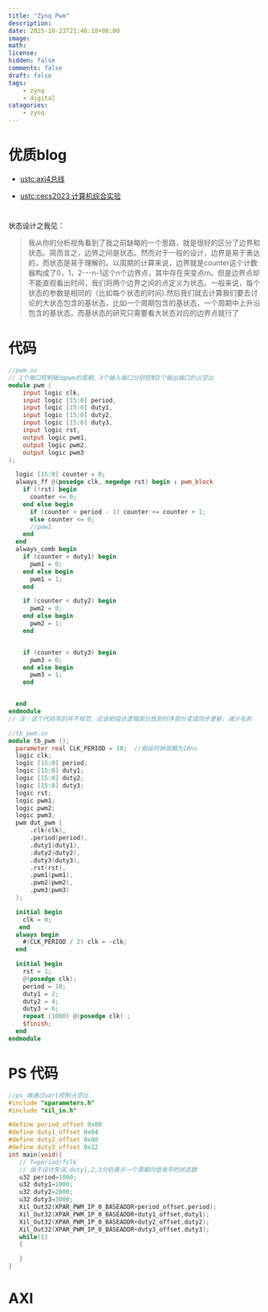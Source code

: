```yaml
---
title: "Zynq Pwm"
description: 
date: 2025-10-23T21:46:18+08:00
image: 
math: 
license: 
hidden: false
comments: false
draft: false
tags:
    - zynq
    - digital
catagories:
    - zynq
---
```

# 优质blog
- [ustc:axi4总线](https://soc.ustc.edu.cn/CECS/lab5/axi/)

- [ustc:cecs2023 计算机综合实验](https://soc.ustc.edu.cn/CECS/)



#

状态设计之我见：
> 我从你的分析视角看到了我之前缺略的一个思路，就是很好的区分了边界和状态。简而言之，边界之间是状态。然而对于一般的设计，边界是易于表达的，而状态是易于理解的。以周期的计算来说，边界就是counter这个计数器构成了0，1，2---n-1这个n个边界点，其中存在突变点m。但是边界点却不能直观看出时间，我们将两个边界之间的点定义为状态。一般来说，每个状态的参数是相同的（比如每个状态的时间).然后我们就去计算我们要去讨论的大状态包含的基状态，比如一个周期包含的基状态，一个周期中上升沿包含的基状态。而基状态的研究只需要看大状态对应的边界点就行了   


# 代码

```verilog
//pwm.sv
// 1个端口控制输出pwm的周期，3个输入端口分别控制3个输出端口的占空比
module pwm (
    input logic clk,
    input logic [15:0] period,
    input logic [15:0] duty1,
    input logic [15:0] duty2,
    input logic [15:0] duty3,
    input logic rst,
    output logic pwm1,
    output logic pwm2,
    output logic pwm3
);

  logic [15:0] counter = 0;
  always_ff @(posedge clk, negedge rst) begin : pwm_block
    if (!rst) begin
      counter <= 0;
    end else begin
      if (counter < period - 1) counter <= counter + 1;
      else counter <= 0;
      //pmw1
    end
  end
  always_comb begin
    if (counter < duty1) begin
      pwm1 = 0;
    end else begin
      pwm1 = 1;
    end

    if (counter < duty2) begin
      pwm2 = 0;
    end else begin
      pwm2 = 1;
    end


    if (counter < duty3) begin
      pwm3 = 0;
    end else begin
      pwm3 = 1;
    end


  end
endmodule
// 注：这个代码写的并不规范，应该把组合逻辑部分放到时序部分变成同步更新，减少毛刺
```

```verilog
//tb_pwm.sv
module tb_pwm ();
  parameter real CLK_PERIOD = 10;  //假设时钟周期为10ns
  logic clk;
  logic [15:0] period;
  logic [15:0] duty1;
  logic [15:0] duty2;
  logic [15:0] duty3;
  logic rst;
  logic pwm1;
  logic pwm2;
  logic pwm3;
  pwm dut_pwm (
      .clk(clk),
      .period(period),
      .duty1(duty1),
      .duty2(duty2),
      .duty3(duty3),
      .rst(rst),
      .pwm1(pwm1),
      .pwm2(pwm2),
      .pwm3(pwm3)
  );

  initial begin
    clk = 0;
   end
  always begin
    #(CLK_PERIOD / 2) clk = ~clk;
  end

  initial begin
    rst = 1;
    @(posedge clk);
    period = 10;
    duty1 = 2;
    duty2 = 4;
    duty3 = 6;
    repeat (1000) @(posedge clk) ;
    $finish;
  end
endmodule

```


# PS 代码
```c
//ps 端通过uart控制占空比
#include "xparameters.h"
#include "xil_io.h"

#define period_offset 0x00
#define duty1_offset 0x04
#define duty2_offset 0x08
#define duty3_offset 0x12
int main(void){
   // T=period/fclk
   // 由于设计失误,duty1,2,3分别表示一个周期内低电平的状态数
   u32 period=1000;
   u32 duty1=1000;
   u32 duty2=2000;
   u32 duty3=3000;
   Xil_Out32(XPAR_PWM_IP_0_BASEADDR+period_offset,period);
   Xil_Out32(XPAR_PWM_IP_0_BASEADDR+duty1_offset,duty1);
   Xil_Out32(XPAR_PWM_IP_0_BASEADDR+duty2_offset,duty2);
   Xil_Out32(XPAR_PWM_IP_0_BASEADDR+duty3_offset,duty3);
   while(1)
   {

   }
}
```
# AXI